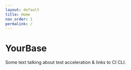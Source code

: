 ```yaml
---
layout: default
title: Home
nav_order: 1
permalink: /
---
```


# YourBase
Some text talking about test acceleration & links to CI CLI.